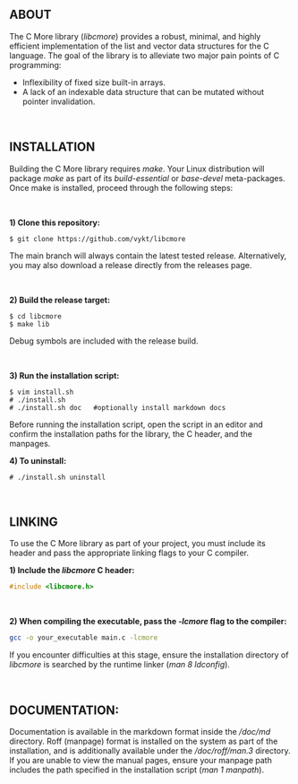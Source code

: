 ## ABOUT

The C More library (*libcmore*) provides a robust, minimal, and highly efficient implementation of the list and vector data structures for the C language. The goal of the library is to alleviate two major pain points of C programming:

- Inflexibility of fixed size built-in arrays.
- A lack of an indexable data structure that can be mutated without pointer invalidation.

<br>

## INSTALLATION

Building the C More library requires *make*. Your Linux distribution will package *make* as part of its *build-essential* or *base-devel* meta-packages. Once make is installed, proceed through the following steps:

<br>

**1) Clone this repository:**
```
$ git clone https://github.com/vykt/libcmore
```
The main branch will always contain the latest tested release. Alternatively, you may also download a release directly from the releases page.

<br>

**2) Build the release target:**
```
$ cd libcmore
$ make lib
```
Debug symbols are included with the release build.

<br>

**3) Run the installation script:**
```
$ vim install.sh
# ./install.sh
# ./install.sh doc   #optionally install markdown docs
```
Before running the installation script, open the script in an editor and confirm the installation paths for the library, the C header, and the manpages.

**4) To uninstall:**
```
# ./install.sh uninstall
```

<br>

## LINKING

To use the C More library as part of your project, you must include its header and pass the appropriate linking flags to your C compiler.

**1) Include the *libcmore* C header:**
```c
#include <libcmore.h>
```

<br>

**2) When compiling the executable, pass the *-lcmore* flag to the compiler:**
```bash
gcc -o your_executable main.c -lcmore
```
If you encounter difficulties at this stage, ensure the installation directory of *libcmore* is searched by the runtime linker (*man 8 ldconfig*).

<br>

## DOCUMENTATION:

Documentation is available in the markdown format inside the */doc/md* directory. Roff (manpage) format is installed on the system as part of the installation, and is additionally available under the */doc/roff/man.3* directory. If you are unable to view the manual pages, ensure your manpage path includes the path specified in the installation script (*man 1 manpath*).

<br>
